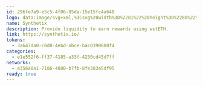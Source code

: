 ```yaml
---
id: 296fe7a9-e5c5-4f06-85da-15e15fc4a640
logo: data:image/svg+xml,%3Csvg%20width%3D%2281%22%20height%3D%2280%22%20viewBox%3D%220%200%2081%2080%22%20fill%3D%22none%22%20xmlns%3D%22http%3A%2F%2Fwww.w3.org%2F2000%2Fsvg%22%3E%0A%3Cpath%20d%3D%22M29.2802%2031.9739C28.9802%2031.6339%2028.6202%2031.4639%2028.1802%2031.4639H19.3002C19.2202%2031.4639%2019.1602%2031.4439%2019.1102%2031.3939C19.0602%2031.3439%2019.0402%2031.2939%2019.0402%2031.2339V25.2439C19.0402%2025.1839%2019.0602%2025.1339%2019.1102%2025.0839C19.1602%2025.0339%2019.2202%2025.0139%2019.3002%2025.0139H28.6902C31.0602%2025.0139%2033.1002%2025.9839%2034.8202%2027.9139L37.1002%2030.6939L32.6602%2036.1039L29.2802%2031.9839V31.9739ZM45.6802%2027.8739C47.4002%2025.9639%2049.4502%2025.0039%2051.8402%2025.0039H61.2002C61.2802%2025.0039%2061.3402%2025.0239%2061.3802%2025.0639C61.4202%2025.1039%2061.4402%2025.1639%2061.4402%2025.2439V31.2239C61.4402%2031.2839%2061.4202%2031.3439%2061.3802%2031.3839C61.3402%2031.4339%2061.2802%2031.4539%2061.2002%2031.4539H52.3202C51.8902%2031.4539%2051.5202%2031.6239%2051.2202%2031.9639L44.6802%2039.9139L51.2502%2047.9239C51.5502%2048.2439%2051.9002%2048.4039%2052.3202%2048.4039H61.2002C61.2802%2048.4039%2061.3402%2048.4239%2061.3802%2048.4739C61.4202%2048.5239%2061.4402%2048.5939%2061.4402%2048.6639V54.6439C61.4402%2054.7039%2061.4202%2054.7639%2061.3802%2054.8039C61.3402%2054.8539%2061.2802%2054.8739%2061.2002%2054.8739H51.8402C49.4502%2054.8739%2047.4102%2053.9039%2045.7102%2051.9739L40.2602%2045.3339L34.8102%2051.9739C33.0902%2053.9039%2031.0402%2054.8739%2028.6502%2054.8739H19.3002C19.2202%2054.8739%2019.1602%2054.8539%2019.1202%2054.8039C19.0802%2054.7539%2019.0602%2054.6939%2019.0602%2054.6139V48.6339C19.0602%2048.5739%2019.0802%2048.5239%2019.1202%2048.4739C19.1602%2048.4239%2019.2202%2048.4039%2019.3002%2048.4039H28.1802C28.5902%2048.4039%2028.9602%2048.2339%2029.2802%2047.8939L35.7102%2040.0639L45.6802%2027.8739Z%22%20fill%3D%22%2300D1FF%22%2F%3E%0A%3Cg%20filter%3D%22url(%23filter0_f_4719_4754)%22%3E%0A%3Cpath%20d%3D%22M29.2802%2028.9739C28.9802%2028.6339%2028.6202%2028.4639%2028.1802%2028.4639H19.3002C19.2202%2028.4639%2019.1602%2028.4439%2019.1102%2028.3939C19.0602%2028.3439%2019.0402%2028.2939%2019.0402%2028.2339V22.2439C19.0402%2022.1839%2019.0602%2022.1339%2019.1102%2022.0839C19.1602%2022.0339%2019.2202%2022.0139%2019.3002%2022.0139H28.6902C31.0602%2022.0139%2033.1002%2022.9839%2034.8202%2024.9139L37.1002%2027.6939L32.6602%2033.1039L29.2802%2028.9839V28.9739ZM45.6802%2024.8739C47.4002%2022.9639%2049.4502%2022.0039%2051.8402%2022.0039H61.2002C61.2802%2022.0039%2061.3402%2022.0239%2061.3802%2022.0639C61.4202%2022.1039%2061.4402%2022.1639%2061.4402%2022.2439V28.2239C61.4402%2028.2839%2061.4202%2028.3439%2061.3802%2028.3839C61.3402%2028.4339%2061.2802%2028.4539%2061.2002%2028.4539H52.3202C51.8902%2028.4539%2051.5202%2028.6239%2051.2202%2028.9639L44.6802%2036.9139L51.2502%2044.9239C51.5502%2045.2439%2051.9002%2045.4039%2052.3202%2045.4039H61.2002C61.2802%2045.4039%2061.3402%2045.4239%2061.3802%2045.4739C61.4202%2045.5239%2061.4402%2045.5939%2061.4402%2045.6639V51.6439C61.4402%2051.7039%2061.4202%2051.7639%2061.3802%2051.8039C61.3402%2051.8539%2061.2802%2051.8739%2061.2002%2051.8739H51.8402C49.4502%2051.8739%2047.4102%2050.9039%2045.7102%2048.9739L40.2602%2042.3339L34.8102%2048.9739C33.0902%2050.9039%2031.0402%2051.8739%2028.6502%2051.8739H19.3002C19.2202%2051.8739%2019.1602%2051.8539%2019.1202%2051.8039C19.0802%2051.7539%2019.0602%2051.6939%2019.0602%2051.6139V45.6339C19.0602%2045.5739%2019.0802%2045.5239%2019.1202%2045.4739C19.1602%2045.4239%2019.2202%2045.4039%2019.3002%2045.4039H28.1802C28.5902%2045.4039%2028.9602%2045.2339%2029.2802%2044.8939L35.7102%2037.0639L45.6802%2024.8739Z%22%20fill%3D%22%2300D1FF%22%20fill-opacity%3D%220.6%22%2F%3E%0A%3C%2Fg%3E%0A%3Cdefs%3E%0A%3Cfilter%20id%3D%22filter0_f_4719_4754%22%20x%3D%225.04016%22%20y%3D%228.00391%22%20width%3D%2270.4%22%20height%3D%2257.8701%22%20filterUnits%3D%22userSpaceOnUse%22%20color-interpolation-filters%3D%22sRGB%22%3E%0A%3CfeFlood%20flood-opacity%3D%220%22%20result%3D%22BackgroundImageFix%22%2F%3E%0A%3CfeBlend%20mode%3D%22normal%22%20in%3D%22SourceGraphic%22%20in2%3D%22BackgroundImageFix%22%20result%3D%22shape%22%2F%3E%0A%3CfeGaussianBlur%20stdDeviation%3D%227%22%20result%3D%22effect1_foregroundBlur_4719_4754%22%2F%3E%0A%3C%2Ffilter%3E%0A%3C%2Fdefs%3E%0A%3C%2Fsvg%3E%0A
name: Synthetix
description: Provide liquidity to earn rewards using wstETH.
link: https://synthetix.io/
tokens:
  - 3a647da0-c0d8-4ebd-abce-bac0390880f4
categories:
  - e1e552f6-ff37-4185-a33f-4230cd45d7ff
networks:
  - a356a8a1-7186-4080-b7fb-8fe383a5df95
ready: true
---
```

